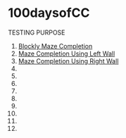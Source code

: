 # 100daysofCC
TESTING PURPOSE

1. [Blockly Maze Completion](0.1Level10.md)
2. [Maze Completion Using Left Wall](0.3HugLeft.md)
3. [Maze Completion Using Right Wall](0.3HugRight.md)
4. []()
5. []() 
6. []()
7. []()
8. []()
9. []()
10. []()
11. []()
12. []()
